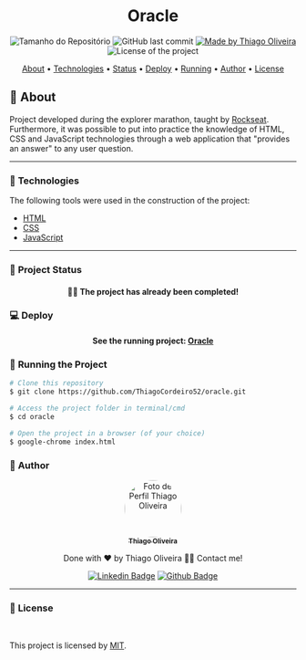 <h1 align="center">Oracle</h1>
<!-- <img alt="Proffy" src="./github/banner.png"> -->
<p align="center">
  <img alt="Tamanho do Repositório" src="https://img.shields.io/github/repo-size/ThiagoCordeiro52/oracle?style=for-the-badge">
  <img alt="GitHub last commit" src="https://img.shields.io/github/last-commit/ThiagoCordeiro52/oracle?style=for-the-badge">
  <a href="https://github.com/ThiagoCordeiro52">
    <img alt="Made by Thiago Oliveira" src="https://img.shields.io/badge/feito%20por-Thiago Oliveira-%237519C1?style=for-the-badge">
  </a>
  <img alt="License of the project" src="https://img.shields.io/cocoapods/l/m?style=for-the-badge"/>
<p>

<p align="center">
 <a href="#bookmark_tabs-about">About</a> •
<a href="#hammer-technologies">Technologies</a> •
 <a href="#triangular_ruler-status-do-projeto">Status</a> •
<a href="#computer-deploy">Deploy</a> •
 <a href="#dvd-running-the-project">Running</a> •
 <a href="#boy-author">Author</a> •
 <a href="#page_facing_up-license">License</a>
</p>

## :bookmark_tabs: About

Project developed during the explorer marathon, taught by [Rockseat](https://www.rocketseat.com.br/). Furthermore, it was possible to put into practice the knowledge of HTML, CSS and JavaScript technologies through a web application that "provides an answer" to any user question.

---

### :hammer: **Technologies**

The following tools were used in the construction of the project:

- [HTML](https://developer.mozilla.org/pt-BR/docs/Web/HTML)
- [CSS](https://developer.mozilla.org/pt-BR/docs/Web/CSS)
- [JavaScript](https://www.javascript.com/)

---

### :triangular_ruler: **Project Status**

<h4 align="center"> 
	👨‍🏫 The project has already been completed!
</h4>

### :computer: Deploy

<h4 align="center"> 
	See the running project: <a href="https://ThiagoCordeiro52.github.io/oracle/">Oracle</a>
</h4>

### :dvd: **Running the Project**

```bash
# Clone this repository
$ git clone https://github.com/ThiagoCordeiro52/oracle.git

# Access the project folder in terminal/cmd
$ cd oracle

# Open the project in a browser (of your choice)
$ google-chrome index.html

```

### :boy: **Author**

<div align="center">
<a href="https://github.com/ThiagoCordeiro52">
 <img style="border-radius: 50%;" src="https://avatars.githubusercontent.com/u/59898828?s=400&u=5fe84d654a8162d448d5743f9e8eb3506f20102c&v=4" width="100px;" alt="Foto de Perfil Thiago Oliveira"/>
 <br />
 <sub><b>Thiago Oliveira</b></sub></a>

Done with ❤️ by Thiago Oliveira 👋🏽 Contact me!

[![Linkedin Badge](https://img.shields.io/badge/-Thiago_Oliveira-blue?style=flat-square&logo=Linkedin&logoColor=white&link=https://www.linkedin.com/in/thiago-de-oliveira-cordeiro-32562b1b6/)](https://www.linkedin.com/in/thiago-de-oliveira-cordeiro-32562b1b6/)
[![Github Badge](https://img.shields.io/badge/-Thiago_Oliveira-000?style=flat-square&logo=Github&logoColor=white&link=https://github.com/ThiagoCordeiro52)](https://github.com/ThiagoCordeiro52)

</div>

---

### :page_facing_up: **License**

<br />

This project is licensed by [MIT](./LICENSE).
